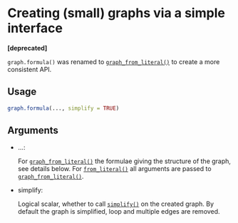 # Creating (small) graphs via a simple interface

**\[deprecated\]**

`graph.formula()` was renamed to
[`graph_from_literal()`](https://r.igraph.org/reference/graph_from_literal.md)
to create a more consistent API.

## Usage

``` r
graph.formula(..., simplify = TRUE)
```

## Arguments

- ...:

  For
  [`graph_from_literal()`](https://r.igraph.org/reference/graph_from_literal.md)
  the formulae giving the structure of the graph, see details below. For
  [`from_literal()`](https://r.igraph.org/reference/graph_from_literal.md)
  all arguments are passed to
  [`graph_from_literal()`](https://r.igraph.org/reference/graph_from_literal.md).

- simplify:

  Logical scalar, whether to call
  [`simplify()`](https://r.igraph.org/reference/simplify.md) on the
  created graph. By default the graph is simplified, loop and multiple
  edges are removed.
